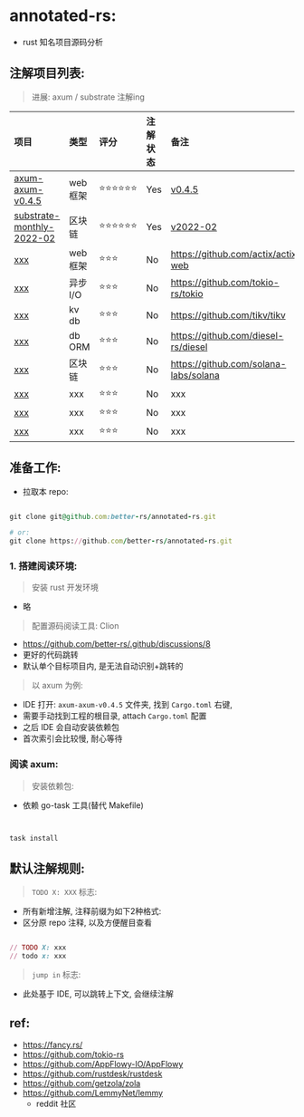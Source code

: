 # annotated-rs:

- rust 知名项目源码分析

## 注解项目列表:

> 进展: axum / substrate 注解ing

| 项目                                                                          | 类型     | 评分     | 注解状态 | 备注                                                                               |
|:----------------------------------------------------------------------------|:-------|:-------|:-----|:---------------------------------------------------------------------------------|
| [axum-axum-v0.4.5](./packages/axum/axum-axum-v0.4.5)                        | web 框架 | ⭐⭐⭐⭐⭐⭐ | Yes  | [v0.4.5](https://github.com/tokio-rs/axum/releases/tag/axum-v0.4.5)              |
| [substrate-monthly-2022-02](./packages/substrate/substrate-monthly-2022-02) | 区块链    | ⭐⭐⭐⭐⭐⭐ | Yes  | [v2022-02](https://github.com/paritytech/substrate/releases/tag/monthly-2022-02) |
| [xxx](./xxx)                                                                | web 框架 | ⭐⭐⭐    | No   | https://github.com/actix/actix-web                                               |
| [xxx](./xxx)                                                                | 异步 I/O | ⭐⭐⭐    | No   | https://github.com/tokio-rs/tokio                                                |
| [xxx](./xxx)                                                                | kv db  | ⭐⭐⭐    | No   | https://github.com/tikv/tikv                                                     |
| [xxx](./xxx)                                                                | db ORM | ⭐⭐⭐    | No   | https://github.com/diesel-rs/diesel                                              |
| [xxx](./xxx)                                                                | 区块链    | ⭐⭐⭐    | No   | https://github.com/solana-labs/solana                                            |
| [xxx](./xxx)                                                                | xxx    | ⭐⭐⭐    | No   | xxx                                                                              |
| [xxx](./xxx)                                                                | xxx    | ⭐⭐⭐    | No   | xxx                                                                              |
| [xxx](./xxx)                                                                | xxx    | ⭐⭐⭐    | No   | xxx                                                                              |

## 准备工作:

- 拉取本 repo:

```ruby

git clone git@github.com:better-rs/annotated-rs.git

# or:
git clone https://github.com/better-rs/annotated-rs.git

```

### 1. 搭建阅读环境:

> 安装 rust 开发环境

- 略

> 配置源码阅读工具: Clion

- https://github.com/better-rs/.github/discussions/8
- 更好的代码跳转
- 默认单个目标项目内, 是无法自动识别+跳转的

> 以 axum 为例:

- IDE 打开: `axum-axum-v0.4.5` 文件夹, 找到 `Cargo.toml` 右键,
- 需要手动找到工程的根目录, attach `Cargo.toml` 配置
- 之后 IDE 会自动安装依赖包
- 首次索引会比较慢, 耐心等待

### 阅读 axum:

> 安装依赖包:

- 依赖 go-task 工具(替代 Makefile)

```ruby 


task install 

```

## 默认注解规则:

> `TODO X: XXX` 标志:

- 所有新增注解, 注释前缀为如下2种格式:
- 区分原 repo 注释, 以及方便醒目查看

```ruby 

// TODO X: xxx
// todo x: xxx

```

> `jump in` 标志:

- 此处基于 IDE, 可以跳转上下文, 会继续注解

## ref:

- https://fancy.rs/
- https://github.com/tokio-rs
- https://github.com/AppFlowy-IO/AppFlowy
- https://github.com/rustdesk/rustdesk
- https://github.com/getzola/zola
- https://github.com/LemmyNet/lemmy
    - reddit 社区
